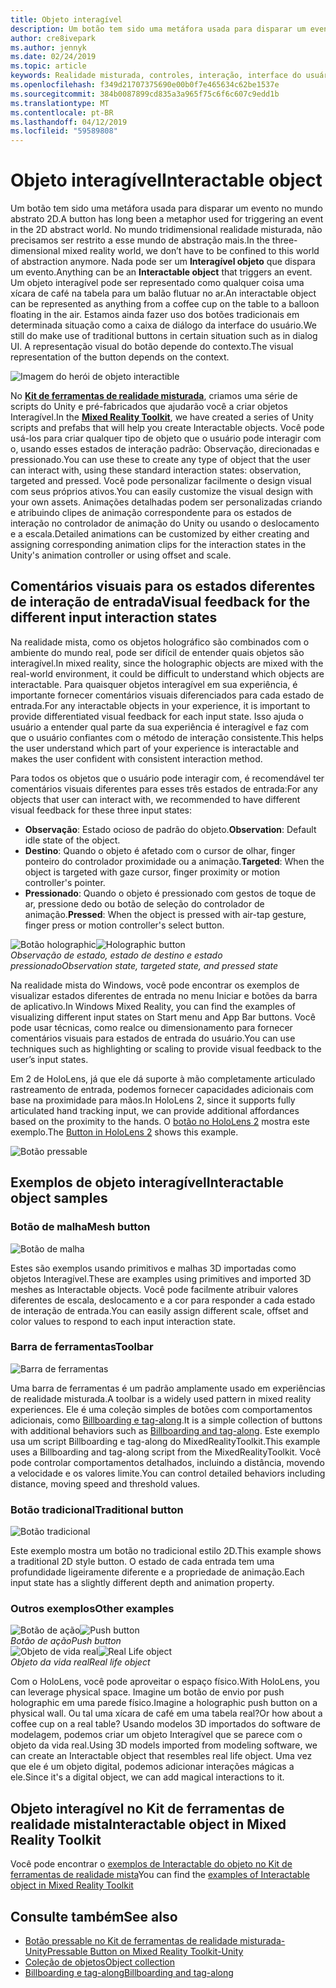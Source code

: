 ```yaml
---
title: Objeto interagível
description: Um botão tem sido uma metáfora usada para disparar um evento no mundo abstrato 2D. No mundo tridimensional realidade misturada, não precisamos ser restrito a esse mundo de abstração mais.
author: cre8ivepark
ms.author: jennyk
ms.date: 02/24/2019
ms.topic: article
keywords: Realidade misturada, controles, interação, interface do usuário, experiência do usuário
ms.openlocfilehash: f349d21707375690e00b0f7e465634c62be1537e
ms.sourcegitcommit: 384b0087899cd835a3a965f75c6f6c607c9edd1b
ms.translationtype: MT
ms.contentlocale: pt-BR
ms.lasthandoff: 04/12/2019
ms.locfileid: "59589808"
---
```

# <a name="interactable-object"></a><span data-ttu-id="1ff3f-105">Objeto interagível</span><span class="sxs-lookup"><span data-stu-id="1ff3f-105">Interactable object</span></span>

<span data-ttu-id="1ff3f-106">Um botão tem sido uma metáfora usada para disparar um evento no mundo abstrato 2D.</span><span class="sxs-lookup"><span data-stu-id="1ff3f-106">A button has long been a metaphor used for triggering an event in the 2D abstract world.</span></span> <span data-ttu-id="1ff3f-107">No mundo tridimensional realidade misturada, não precisamos ser restrito a esse mundo de abstração mais.</span><span class="sxs-lookup"><span data-stu-id="1ff3f-107">In the three-dimensional mixed reality world, we don’t have to be confined to this world of abstraction anymore.</span></span> <span data-ttu-id="1ff3f-108">Nada pode ser um **Interagível objeto** que dispara um evento.</span><span class="sxs-lookup"><span data-stu-id="1ff3f-108">Anything can be an **Interactable object** that triggers an event.</span></span> <span data-ttu-id="1ff3f-109">Um objeto interagível pode ser representado como qualquer coisa uma xícara de café na tabela para um balão flutuar no ar.</span><span class="sxs-lookup"><span data-stu-id="1ff3f-109">An interactable object can be represented as anything from a coffee cup on the table to a balloon floating in the air.</span></span> <span data-ttu-id="1ff3f-110">Estamos ainda fazer uso dos botões tradicionais em determinada situação como a caixa de diálogo da interface do usuário.</span><span class="sxs-lookup"><span data-stu-id="1ff3f-110">We still do make use of traditional buttons in certain situation such as in dialog UI.</span></span> <span data-ttu-id="1ff3f-111">A representação visual do botão depende do contexto.</span><span class="sxs-lookup"><span data-stu-id="1ff3f-111">The visual representation of the button depends on the context.</span></span>

![Imagem do herói de objeto interactible](images/640px-interactibleobject-hero-640px.jpg)


<span data-ttu-id="1ff3f-113">No  **[Kit de ferramentas de realidade misturada](https://github.com/Microsoft/MixedRealityToolkit-Unity)**, criamos uma série de scripts do Unity e pré-fabricados que ajudarão você a criar objetos Interagível.</span><span class="sxs-lookup"><span data-stu-id="1ff3f-113">In the **[Mixed Reality Toolkit](https://github.com/Microsoft/MixedRealityToolkit-Unity)**, we have created a series of Unity scripts and prefabs that will help you create Interactable objects.</span></span> <span data-ttu-id="1ff3f-114">Você pode usá-los para criar qualquer tipo de objeto que o usuário pode interagir com o, usando esses estados de interação padrão: Observação, direcionadas e pressionado.</span><span class="sxs-lookup"><span data-stu-id="1ff3f-114">You can use these to create any type of object that the user can interact with, using these standard interaction states: observation, targeted and pressed.</span></span> <span data-ttu-id="1ff3f-115">Você pode personalizar facilmente o design visual com seus próprios ativos.</span><span class="sxs-lookup"><span data-stu-id="1ff3f-115">You can easily customize the visual design with your own assets.</span></span> <span data-ttu-id="1ff3f-116">Animações detalhadas podem ser personalizadas criando e atribuindo clipes de animação correspondente para os estados de interação no controlador de animação do Unity ou usando o deslocamento e a escala.</span><span class="sxs-lookup"><span data-stu-id="1ff3f-116">Detailed animations can be customized by either creating and assigning corresponding animation clips for the interaction states in the Unity's animation controller or using offset and scale.</span></span> 


## <a name="visual-feedback-for-the-different-input-interaction-states"></a><span data-ttu-id="1ff3f-117">Comentários visuais para os estados diferentes de interação de entrada</span><span class="sxs-lookup"><span data-stu-id="1ff3f-117">Visual feedback for the different input interaction states</span></span>

<span data-ttu-id="1ff3f-118">Na realidade mista, como os objetos holográfico são combinados com o ambiente do mundo real, pode ser difícil de entender quais objetos são interagível.</span><span class="sxs-lookup"><span data-stu-id="1ff3f-118">In mixed reality, since the holographic objects are mixed with the real-world environment, it could be difficult to understand which objects are interactable.</span></span> <span data-ttu-id="1ff3f-119">Para quaisquer objetos interagível em sua experiência, é importante fornecer comentários visuais diferenciados para cada estado de entrada.</span><span class="sxs-lookup"><span data-stu-id="1ff3f-119">For any interactable objects in your experience, it is important to provide differentiated visual feedback for each input state.</span></span> <span data-ttu-id="1ff3f-120">Isso ajuda o usuário a entender qual parte da sua experiência é interagível e faz com que o usuário confiantes com o método de interação consistente.</span><span class="sxs-lookup"><span data-stu-id="1ff3f-120">This helps the user understand which part of your experience is interactable and makes the user confident with consistent interaction method.</span></span>

<span data-ttu-id="1ff3f-121">Para todos os objetos que o usuário pode interagir com, é recomendável ter comentários visuais diferentes para esses três estados de entrada:</span><span class="sxs-lookup"><span data-stu-id="1ff3f-121">For any objects that user can interact with, we recommended to have different visual feedback for these three input states:</span></span>
* <span data-ttu-id="1ff3f-122">**Observação**: Estado ocioso de padrão do objeto.</span><span class="sxs-lookup"><span data-stu-id="1ff3f-122">**Observation**: Default idle state of the object.</span></span>
* <span data-ttu-id="1ff3f-123">**Destino**: Quando o objeto é afetado com o cursor de olhar, finger ponteiro do controlador proximidade ou a animação.</span><span class="sxs-lookup"><span data-stu-id="1ff3f-123">**Targeted**: When the object is targeted with gaze cursor, finger proximity or motion controller's pointer.</span></span>
* <span data-ttu-id="1ff3f-124">**Pressionado**: Quando o objeto é pressionado com gestos de toque de ar, pressione dedo ou botão de seleção do controlador de animação.</span><span class="sxs-lookup"><span data-stu-id="1ff3f-124">**Pressed**: When the object is pressed with air-tap gesture, finger press or motion controller's select button.</span></span>

<span data-ttu-id="1ff3f-125">![Botão holographic](images/640px-interactibleobject-holographicbutton-650px.jpg)</span><span class="sxs-lookup"><span data-stu-id="1ff3f-125">![Holographic button](images/640px-interactibleobject-holographicbutton-650px.jpg)</span></span><br>
<span data-ttu-id="1ff3f-126">*Observação de estado, estado de destino e estado pressionado*</span><span class="sxs-lookup"><span data-stu-id="1ff3f-126">*Observation state, targeted state, and pressed state*</span></span>

<span data-ttu-id="1ff3f-127">Na realidade mista do Windows, você pode encontrar os exemplos de visualizar estados diferentes de entrada no menu Iniciar e botões da barra de aplicativo.</span><span class="sxs-lookup"><span data-stu-id="1ff3f-127">In Windows Mixed Reality, you can find the examples of visualizing different input states on Start menu and App Bar buttons.</span></span> <span data-ttu-id="1ff3f-128">Você pode usar técnicas, como realce ou dimensionamento para fornecer comentários visuais para estados de entrada do usuário.</span><span class="sxs-lookup"><span data-stu-id="1ff3f-128">You can use techniques such as highlighting or scaling to provide visual feedback to the user’s input states.</span></span>

<span data-ttu-id="1ff3f-129">Em 2 de HoloLens, já que ele dá suporte à mão completamente articulado rastreamento de entrada, podemos fornecer capacidades adicionais com base na proximidade para mãos.</span><span class="sxs-lookup"><span data-stu-id="1ff3f-129">In HoloLens 2, since it supports fully articulated hand tracking input, we can provide additional affordances based on the proximity to the hands.</span></span> <span data-ttu-id="1ff3f-130">O [botão no HoloLens 2](https://microsoft.github.io/MixedRealityToolkit-Unity/Documentation/README_Button.html) mostra este exemplo.</span><span class="sxs-lookup"><span data-stu-id="1ff3f-130">The [Button in HoloLens 2](https://microsoft.github.io/MixedRealityToolkit-Unity/Documentation/README_Button.html) shows this example.</span></span>

![Botão pressable](images/640px-interactibleobject-pressablebutton-650px.jpg)<br>




## <a name="interactable-object-samples"></a><span data-ttu-id="1ff3f-132">Exemplos de objeto interagível</span><span class="sxs-lookup"><span data-stu-id="1ff3f-132">Interactable object samples</span></span>

### <a name="mesh-button"></a><span data-ttu-id="1ff3f-133">Botão de malha</span><span class="sxs-lookup"><span data-stu-id="1ff3f-133">Mesh button</span></span>

![Botão de malha](images/640px-interactibleobject-meshbutton.jpg)

<span data-ttu-id="1ff3f-135">Estes são exemplos usando primitivos e malhas 3D importadas como objetos Interagível.</span><span class="sxs-lookup"><span data-stu-id="1ff3f-135">These are examples using primitives and imported 3D meshes as Interactable objects.</span></span> <span data-ttu-id="1ff3f-136">Você pode facilmente atribuir valores diferentes de escala, deslocamento e a cor para responder a cada estado de interação de entrada.</span><span class="sxs-lookup"><span data-stu-id="1ff3f-136">You can easily assign different scale, offset and color values to respond to each input interaction state.</span></span>

### <a name="toolbar"></a><span data-ttu-id="1ff3f-137">Barra de ferramentas</span><span class="sxs-lookup"><span data-stu-id="1ff3f-137">Toolbar</span></span>

![Barra de ferramentas](images/640px-interactibleobject-toolbar.jpg)

<span data-ttu-id="1ff3f-139">Uma barra de ferramentas é um padrão amplamente usado em experiências de realidade misturada.</span><span class="sxs-lookup"><span data-stu-id="1ff3f-139">A toolbar is a widely used pattern in mixed reality experiences.</span></span> <span data-ttu-id="1ff3f-140">Ele é uma coleção simples de botões com comportamentos adicionais, como [Billboarding e tag-along](billboarding-and-tag-along.md).</span><span class="sxs-lookup"><span data-stu-id="1ff3f-140">It is a simple collection of buttons with additional behaviors such as [Billboarding and tag-along](billboarding-and-tag-along.md).</span></span> <span data-ttu-id="1ff3f-141">Este exemplo usa um script Billboarding e tag-along do MixedRealityToolkit.</span><span class="sxs-lookup"><span data-stu-id="1ff3f-141">This example uses a Billboarding and tag-along script from the MixedRealityToolkit.</span></span> <span data-ttu-id="1ff3f-142">Você pode controlar comportamentos detalhados, incluindo a distância, movendo a velocidade e os valores limite.</span><span class="sxs-lookup"><span data-stu-id="1ff3f-142">You can control detailed behaviors including distance, moving speed and threshold values.</span></span>

### <a name="traditional-button"></a><span data-ttu-id="1ff3f-143">Botão tradicional</span><span class="sxs-lookup"><span data-stu-id="1ff3f-143">Traditional button</span></span>

![Botão tradicional](images/640px-interactibleobject-traditionalbutton.jpg)

<span data-ttu-id="1ff3f-145">Este exemplo mostra um botão no tradicional estilo 2D.</span><span class="sxs-lookup"><span data-stu-id="1ff3f-145">This example shows a traditional 2D style button.</span></span> <span data-ttu-id="1ff3f-146">O estado de cada entrada tem uma profundidade ligeiramente diferente e a propriedade de animação.</span><span class="sxs-lookup"><span data-stu-id="1ff3f-146">Each input state has a slightly different depth and animation property.</span></span>

### <a name="other-examples"></a><span data-ttu-id="1ff3f-147">Outros exemplos</span><span class="sxs-lookup"><span data-stu-id="1ff3f-147">Other examples</span></span>

<span data-ttu-id="1ff3f-148">![Botão de ação](images/640px-interactibleobject-pushbutton.jpg)</span><span class="sxs-lookup"><span data-stu-id="1ff3f-148">![Push button](images/640px-interactibleobject-pushbutton.jpg)</span></span><br>
<span data-ttu-id="1ff3f-149">*Botão de ação*</span><span class="sxs-lookup"><span data-stu-id="1ff3f-149">*Push button*</span></span>
<br>
<span data-ttu-id="1ff3f-150">![Objeto de vida real](images/640px-interactibleobject-reallifeobject.jpg)</span><span class="sxs-lookup"><span data-stu-id="1ff3f-150">![Real Life object](images/640px-interactibleobject-reallifeobject.jpg)</span></span><br>
<span data-ttu-id="1ff3f-151">*Objeto da vida real*</span><span class="sxs-lookup"><span data-stu-id="1ff3f-151">*Real life object*</span></span>

<span data-ttu-id="1ff3f-152">Com o HoloLens, você pode aproveitar o espaço físico.</span><span class="sxs-lookup"><span data-stu-id="1ff3f-152">With HoloLens, you can leverage physical space.</span></span> <span data-ttu-id="1ff3f-153">Imagine um botão de envio por push holographic em uma parede físico.</span><span class="sxs-lookup"><span data-stu-id="1ff3f-153">Imagine a holographic push button on a physical wall.</span></span> <span data-ttu-id="1ff3f-154">Ou tal uma xícara de café em uma tabela real?</span><span class="sxs-lookup"><span data-stu-id="1ff3f-154">Or how about a coffee cup on a real table?</span></span> <span data-ttu-id="1ff3f-155">Usando modelos 3D importados do software de modelagem, podemos criar um objeto Interagível que se parece com o objeto da vida real.</span><span class="sxs-lookup"><span data-stu-id="1ff3f-155">Using 3D models imported from modeling software, we can create an Interactable object that resembles real life object.</span></span> <span data-ttu-id="1ff3f-156">Uma vez que ele é um objeto digital, podemos adicionar interações mágicas a ele.</span><span class="sxs-lookup"><span data-stu-id="1ff3f-156">Since it's a digital object, we can add magical interactions to it.</span></span>

## <a name="interactable-object-in-mixed-reality-toolkit"></a><span data-ttu-id="1ff3f-157">Objeto interagível no Kit de ferramentas de realidade mista</span><span class="sxs-lookup"><span data-stu-id="1ff3f-157">Interactable object in Mixed Reality Toolkit</span></span>
<span data-ttu-id="1ff3f-158">Você pode encontrar o [exemplos de Interactable do objeto no Kit de ferramentas de realidade mista](https://microsoft.github.io/MixedRealityToolkit-Unity/Documentation/README_Interactable.html)</span><span class="sxs-lookup"><span data-stu-id="1ff3f-158">You can find the [examples of Interactable object in Mixed Reality Toolkit](https://microsoft.github.io/MixedRealityToolkit-Unity/Documentation/README_Interactable.html)</span></span>


## <a name="see-also"></a><span data-ttu-id="1ff3f-159">Consulte também</span><span class="sxs-lookup"><span data-stu-id="1ff3f-159">See also</span></span>
* [<span data-ttu-id="1ff3f-160">Botão pressable no Kit de ferramentas de realidade misturada-Unity</span><span class="sxs-lookup"><span data-stu-id="1ff3f-160">Pressable Button on Mixed Reality Toolkit-Unity</span></span>](https://microsoft.github.io/MixedRealityToolkit-Unity/Documentation/README_Button.html)
* [<span data-ttu-id="1ff3f-161">Coleção de objetos</span><span class="sxs-lookup"><span data-stu-id="1ff3f-161">Object collection</span></span>](object-collection.md)
* [<span data-ttu-id="1ff3f-162">Billboarding e tag-along</span><span class="sxs-lookup"><span data-stu-id="1ff3f-162">Billboarding and tag-along</span></span>](billboarding-and-tag-along.md)
